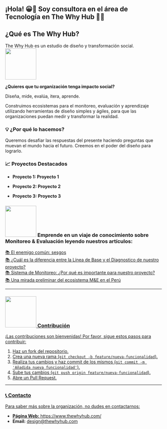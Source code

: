 ## ¡Hola! 😀🙌 Soy consultora en el área de Tecnología en The Why Hub 👩‍💻

## ¿Qué es The Why Hub? 

The Why Hub es un estudio de diseño y transformación social. <img src="https://github.com/TheWhyHub/Im-genes/blob/main/cohete_twh.gif" width="100">

**¿Quieres que tu organización tenga impacto social?**

Diseña, mide, evalúa, itera, aprende.

Construimos ecosistemas para el monitoreo, evaluación y aprendizaje utilizando herramientas de diseño simples y ágiles, para que las organizaciones puedan medir y transformar la realidad.

### 💡 ¿Por qué lo hacemos?

Queremos desafiar las respuestas del presente haciendo preguntas que muevan el mundo hacia el futuro. Creemos en el poder del diseño para lograrlo.


### 📈 Proyectos Destacados

-  **Proyecto 1: Proyecto 1**  
 

- **Proyecto 2: Proyecto 2**  
  

- **Proyecto 3: Proyecto 3**  



### <img src="https://github.com/TheWhyHub/Im-genes/blob/main/cat_twh.gif"  width="100" > Emprende en un viaje de conocimiento sobre Monitoreo & Evaluación leyendo nuestros artículos: 

<div align="left"><a href="">📚 El enemigo común: sesgos </div>
<div align="left"><a href="https://www.thewhyhub.com/post/cu%C3%A1l-es-la-diferencia-entre-la-l%C3%ADnea-de-base-y-el-diagnostico-de-nuestro-proyecto">📚 ¿Cuál es la diferencia entre la Línea de Base y el Diagnostico de nuestro proyecto?</div>
<div align="left"><a href="https://www.thewhyhub.com/post/sistema-de-monitoreo-por-qu%C3%A9-es-importante-para-nuestro-proyecto"> 📚 Sistema de Monitoreo: ¿Por qué es importante para nuestro proyecto? </div>
<div align="left"><a href="https://www.thewhyhub.com/post/una-mirada-preliminar-del-ecosistema-m-e-en-el-per%C3%BA">📚 Una mirada preliminar del ecosistema M&E en el Perú</div>

---

### <img src="https://github.com/TheWhyHub/Im-genes/blob/main/octocat_twh.png " width="100"> Contribución

¡Las contribuciones son bienvenidas! Por favor, sigue estos pasos para contribuir:

1. Haz un fork del repositorio.
2. Crea una nueva rama (`git checkout -b feature/nueva-funcionalidad`).
3. Realiza tus cambios y haz commit de los mismos (`git commit -m 'Añadida nueva funcionalidad'`).
4. Sube tus cambios (`git push origin feature/nueva-funcionalidad`).
5. Abre un Pull Request.

---

### 📞 Contacto

Para saber más sobre la organización, no dudes en contactarnos:

- **Página Web:** https://www.thewhyhub.com/
- **Email:** design@thewhyhub.com

